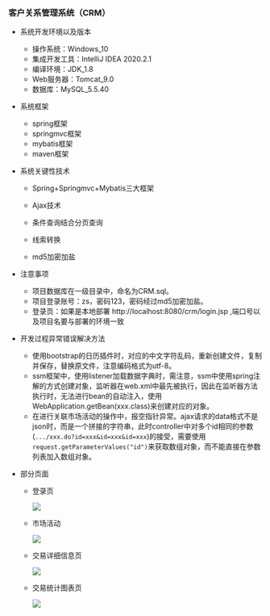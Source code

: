 ### 客户关系管理系统（CRM）

+ 系统开发环境以及版本

  + 操作系统：Windows_10
  + 集成开发工具：IntelliJ IDEA 2020.2.1
  + 编译环境：JDK_1.8
  + Web服务器：Tomcat_9.0
  + 数据库：MySQL_5.5.40

+ 系统框架

  + spring框架
  + springmvc框架
  + mybatis框架
  + maven框架

+ 系统关键性技术

  + Spring+Springmvc+Mybatis三大框架
  + Ajax技术

  + 条件查询结合分页查询
  + 线索转换
  + md5加密加盐

+ 注意事项
  + 项目数据库在一级目录中，命名为CRM.sql。
  + 项目登录账号：zs，密码123，密码经过md5加密加盐。
  + 登录页：如果是本地部署 http://localhost:8080/crm/login.jsp ,端口号以及项目名要与部署的环境一致
+ 开发过程异常错误解决方法
  + 使用bootstrap的日历插件时，对应的中文字符乱码，重新创建文件，复制并保存，替换原文件，注意编码格式为utf-8。
  + ssm框架中，使用listener加载数据字典时，需注意，ssm中使用spring注解的方式创建对象，监听器在web.xml中最先被执行，因此在监听器方法执行时，无法进行bean的自动注入，使用WebApplication.getBean(xxx.class)来创建对应的对象。
  + 在进行关联市场活动的操作中，报空指针异常。ajax请求的data格式不是json时，而是一个拼接的字符串，此时controller中对多个id相同的参数(`.../xxx.do?id=xxx&id=xxx&id=xxx`)的接受，需要使用`request.getParameterValues("id")`来获取数组对象，而不能直接在参数列表加入数组对象。

+ 部分页面

  + 登录页

    ![](https://raw.githubusercontent.com/Yeefine/picBed/master/20210710213407.png)

  + 市场活动

    ![](https://raw.githubusercontent.com/Yeefine/picBed/master/20210710213627.png)

  + 交易详细信息页

    ![](https://raw.githubusercontent.com/Yeefine/picBed/master/20210710220849.jpg)

  + 交易统计图表页

    ![](https://raw.githubusercontent.com/Yeefine/picBed/master/20210710214006.png)